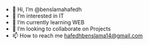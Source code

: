 - 👋 Hi, I’m @benslamahafedh
- 👀 I’m interested in IT
- 🌱 I’m currently learning WEB
- 💞️ I’m looking to collaborate on Projects
- 📫 How to reach me hafedhbenslama14@gmail.com

<!---
benslamahafedh/benslamahafedh is a ✨ special ✨ repository because its `README.md` (this file) appears on your GitHub profile.
You can click the Preview link to take a look at your changes.
--->
